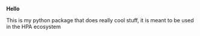 **Hello**

This is my python package that does really cool stuff, it is meant to be used in the HPA ecosystem 